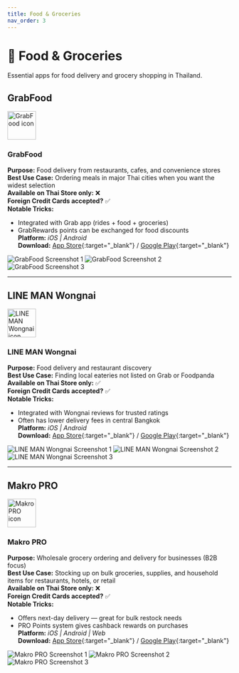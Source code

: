 ```yaml
---
title: Food & Groceries
nav_order: 3
---
```


# 🍜 Food & Groceries

Essential apps for food delivery and grocery shopping in Thailand.

## GrabFood

<div class="app-header">
<img src="icons/grabfood.jpg" alt="GrabFood icon" width="64" height="64" class="app-icon"/>
<h3 class="app-title">GrabFood</h3>
</div>

**Purpose:** Food delivery from restaurants, cafes, and convenience stores  
**Best Use Case:** Ordering meals in major Thai cities when you want the widest selection  
**Available on Thai Store only:** ❌  
**Foreign Credit Cards accepted?** ✅  
**Notable Tricks:**  
- Integrated with Grab app (rides + food + groceries)  
- GrabRewards points can be exchanged for food discounts  
**Platform:** *iOS | Android*  
**Download:** [App Store](https://apps.apple.com/app/grab/id647268330){:target="_blank"} / [Google Play](https://play.google.com/store/apps/details?id=com.grabtaxi.passenger){:target="_blank"}

<div class="app-screenshots">
<img src="screenshots/grabfood-1.jpg" alt="GrabFood Screenshot 1" class="app-screenshot"/>
<img src="screenshots/grabfood-2.jpg" alt="GrabFood Screenshot 2" class="app-screenshot"/>
<img src="screenshots/grabfood-3.jpg" alt="GrabFood Screenshot 3" class="app-screenshot"/>
</div>

---

## LINE MAN Wongnai

<div class="app-header">
<img src="icons/line-man-wongnai.png" alt="LINE MAN Wongnai icon" width="64" height="64" class="app-icon"/>
<h3 class="app-title">LINE MAN Wongnai</h3>
</div>

**Purpose:** Food delivery and restaurant discovery  
**Best Use Case:** Finding local eateries not listed on Grab or Foodpanda  
**Available on Thai Store only:** ✅  
**Foreign Credit Cards accepted?** ✅  
**Notable Tricks:**  
- Integrated with Wongnai reviews for trusted ratings  
- Often has lower delivery fees in central Bangkok  
**Platform:** *iOS | Android*  
**Download:** [App Store](https://apps.apple.com/th/app/line-man-wongnai/id1071609634){:target="_blank"} / [Google Play](https://play.google.com/store/apps/details?id=com.linecorp.linemanth){:target="_blank"}

<div class="app-screenshots">
<img src="screenshots/line-man-wongnai-1.jpg" alt="LINE MAN Wongnai Screenshot 1" class="app-screenshot"/>
<img src="screenshots/line-man-wongnai-2.jpg" alt="LINE MAN Wongnai Screenshot 2" class="app-screenshot"/>
<img src="screenshots/line-man-wongnai-3.jpg" alt="LINE MAN Wongnai Screenshot 3" class="app-screenshot"/>
</div>

---

## Makro PRO

<div class="app-header">
<img src="icons/makro-pro.jpg" alt="Makro PRO icon" width="64" height="64" class="app-icon"/>
<h3 class="app-title">Makro PRO</h3>
</div>

**Purpose:** Wholesale grocery ordering and delivery for businesses (B2B focus)  
**Best Use Case:** Stocking up on bulk groceries, supplies, and household items for restaurants, hotels, or retail  
**Available on Thai Store only:** ❌  
**Foreign Credit Cards accepted?** ✅  
**Notable Tricks:**  
- Offers next-day delivery — great for bulk restock needs  
- PRO Points system gives cashback rewards on purchases  
**Platform:** *iOS | Android | Web*  
**Download:** [App Store](https://apps.apple.com/th/app/makropro-9-9-super-deals/id1570380497){:target="_blank"} / [Google Play](https://play.google.com/store/apps/details?id=com.makromangoapp.production){:target="_blank"}

<div class="app-screenshots">
<img src="screenshots/makro-pro-1.jpg" alt="Makro PRO Screenshot 1" class="app-screenshot"/>
<img src="screenshots/makro-pro-2.jpg" alt="Makro PRO Screenshot 2" class="app-screenshot"/>
<img src="screenshots/makro-pro-3.jpg" alt="Makro PRO Screenshot 3" class="app-screenshot"/>
</div>
